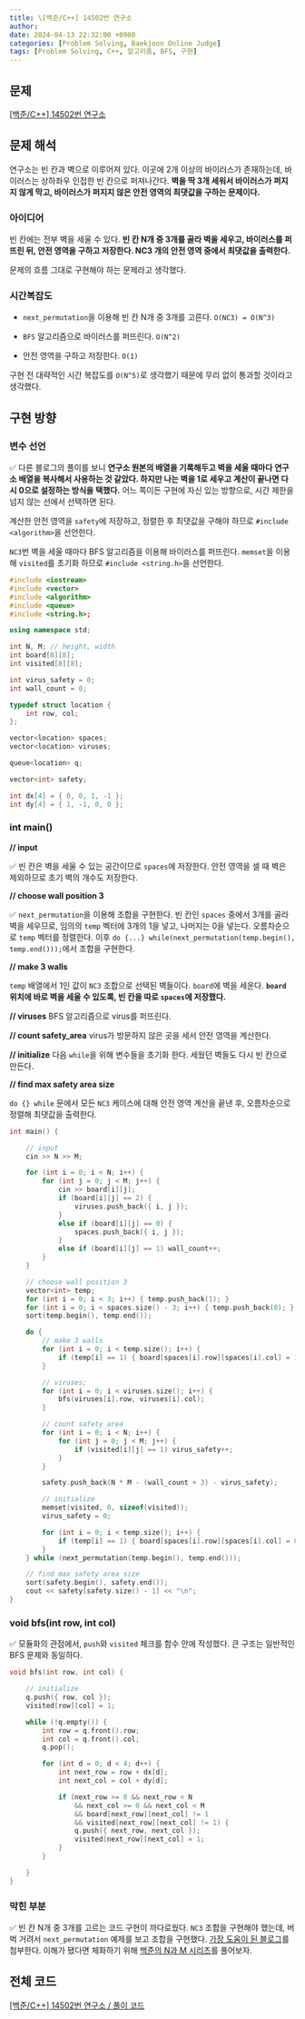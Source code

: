 ```yaml
---
title: \[백준/C++] 14502번 연구소
author: 
date: 2024-04-13 22:32:00 +0900
categories: [Problem Solving, Baekjoon Online Judge]
tags: [Problem Solving, C++, 알고리즘, BFS, 구현]
---
```



## **문제**

[[백준/C++] 14502번 연구소](https://www.acmicpc.net/problem/14502)

## **문제 해석**

연구소는 빈 칸과 벽으로 이루어져 있다. 이곳에 2개 이상의 바이러스가 존재하는데, 바이러스는 상하좌우 인접한 빈 칸으로 퍼져나간다. **벽을 딱 3개 세워서 바이러스가 퍼지지 않게 막고, 바이러스가 퍼지지 않은 안전 영역의 최댓값을 구하는 문제이다.**

### **아이디어**

빈 칸에는 전부 벽을 세울 수 있다. **빈 칸 N개 중 3개를 골라 벽을 세우고, 바이러스를 퍼뜨린 뒤, 안전 영역을 구하고 저장한다. NC3 개의 안전 영역 중에서 최댓값을 출력한다.**

문제의 흐름 그대로 구현해야 하는 문제라고 생각했다. 

### **시간복잡도**

- `next_permutation`을 이용해 빈 칸 N개 중 3개를 고른다. `O(NC3) = O(N^3)`

- `BFS` 알고리즘으로 바이러스를 퍼뜨린다. `O(N^2)`

- 안전 영역을 구하고 저장한다. `O(1)`

구현 전 대략적인 시간 복잡도를 `O(N^5)`로 생각했기 때문에 무리 없이 통과할 것이라고 생각했다.

## **구현 방향**

### **변수 선언**

✅ 다른 블로그의 풀이를 보니 **연구소 원본의 배열을 기록해두고 벽을 세울 때마다 연구소 배열을 복사해서 사용하는 것 같았다. 하지만 나는 벽을 1로 세우고 계산이 끝나면 다시 0으로 설정하는 방식을 택했다.** 어느 쪽이든 구현에 자신 있는 방향으로, 시간 제한을 넘지 않는 선에서 선택하면 된다.

계산한 안전 영역을 `safety`에 저장하고, 정렬한 후 최댓값을 구해야 하므로 `#include <algorithm>`을 선언한다.

`NC3`번 벽을 세울 때마다 BFS 알고리즘을 이용해 바이러스를 퍼뜨린다. `memset`을 이용해 `visited`를 초기화 하므로 `#include <string.h>`을 선언한다.

```cpp
#include <iostream>
#include <vector>
#include <algorithm>
#include <queue>
#include <string.h>;

using namespace std;

int N, M; // height, width
int board[8][8];
int visited[8][8];

int virus_safety = 0;
int wall_count = 0;

typedef struct location {
    int row, col;
};

vector<location> spaces;
vector<location> viruses;

queue<location> q;

vector<int> safety;

int dx[4] = { 0, 0, 1, -1 };
int dy[4] = { 1, -1, 0, 0 };
```

### **int main()**

**// input**

✅ 빈 칸은 벽을 세울 수 있는 공간이므로 `spaces`에 저장한다. 안전 영역을 셀 때 벽은 제외하므로 초기 벽의 개수도 저장한다.

**// choose wall position 3**

✅ `next_permutation`을 이용해 조합을 구현한다. 빈 칸인 `spaces` 중에서 3개를 골라 벽을 세우므로, 임의의 `temp` 벡터에 3개의 1을 넣고, 나머지는 0을 넣는다. 오름차순으로 `temp` 벡터를 정렬한다. 이후 `do {...} while(next_permutation(temp.begin(), temp.end()));`에서 조합을 구현한다.

**// make 3 walls**

`temp` 배열에서 1인 값이 `NC3` 조합으로 선택된 벽들이다. `board`에 벽을 세운다. **`board` 위치에 바로 벽을 세울 수 있도록, 빈 칸을 따로 `spaces`에 저장했다.**

**// viruses**  BFS 알고리즘으로 virus를 퍼뜨린다.

**// count safety_area**  virus가 방문하지 않은 곳을 세서 안전 영역을 계산한다.

**// initialize**  다음 `while`을 위해 변수들을 초기화 한다. 세웠던 벽들도 다시 빈 칸으로 만든다.

**// find max safety area size** 

`do {} while` 문에서 모든 `NC3` 케이스에 대해 안전 영역 계산을 끝낸 후, 오름차순으로 정렬해 최댓값을 출력한다.

```cpp
int main() {

    // input
    cin >> N >> M;

    for (int i = 0; i < N; i++) {
        for (int j = 0; j < M; j++) {
            cin >> board[i][j];
            if (board[i][j] == 2) {
                viruses.push_back({ i, j });
            }
            else if (board[i][j] == 0) {
                spaces.push_back({ i, j });
            }
            else if (board[i][j] == 1) wall_count++;
        }
    }

    // choose wall position 3
    vector<int> temp;
    for (int i = 0; i < 3; i++) { temp.push_back(1); }
    for (int i = 0; i < spaces.size() - 3; i++) { temp.push_back(0); }
    sort(temp.begin(), temp.end());

    do {
        // make 3 walls
        for (int i = 0; i < temp.size(); i++) {
            if (temp[i] == 1) { board[spaces[i].row][spaces[i].col] = 1; }
        }

        // viruses;
        for (int i = 0; i < viruses.size(); i++) {
            bfs(viruses[i].row, viruses[i].col);
        }

        // count safety_area
        for (int i = 0; i < N; i++) {
            for (int j = 0; j < M; j++) {
                if (visited[i][j] == 1) virus_safety++;
            }
        }

        safety.push_back(N * M - (wall_count + 3) - virus_safety);

        // initialize
        memset(visited, 0, sizeof(visited));
        virus_safety = 0;

        for (int i = 0; i < temp.size(); i++) {
            if (temp[i] == 1) { board[spaces[i].row][spaces[i].col] = 0; }
        }
    } while (next_permutation(temp.begin(), temp.end()));

    // find max safety area size
    sort(safety.begin(), safety.end());
    cout << safety[safety.size() - 1] << "\n";
}
```

### **void bfs(int row, int col)**

✅ 모듈화의 관점에서, `push`와 `visited` 체크를 함수 안에 작성했다. 큰 구조는 일반적인 BFS 문제와 동일하다.

```cpp
void bfs(int row, int col) {

    // initialize
    q.push({ row, col });
    visited[row][col] = 1;

    while (!q.empty()) {
        int row = q.front().row;
        int col = q.front().col;
        q.pop();

        for (int d = 0; d < 4; d++) {
            int next_row = row + dx[d];
            int next_col = col + dy[d];

            if (next_row >= 0 && next_row < N
                && next_col >= 0 && next_col < M
                && board[next_row][next_col] != 1
                && visited[next_row][next_col] != 1) {
                q.push({ next_row, next_col });
                visited[next_row][next_col] = 1;
            }
        }

    }
}
```

### **막힌 부분**

✅ 빈 칸 N개 중 3개를 고르는 코드 구현이 까다로웠다. `NC3` 조합을 구현해야 했는데, 버벅 거려서 `next_permutation` 예제를 보고 조합을 구현했다. [가장 도움이 된 블로그](https://taehun0933.tistory.com/18)를 첨부한다. 이해가 됐다면 체화하기 위해 [백준의 N과 M 시리즈](https://www.acmicpc.net/workbook/view/2052)를 풀어보자.

## **전체 코드**

[[백준/C++] 14502번 연구소 / 풀이 코드](https://github.com/RumosZin/algorithm-study/blob/main/BOJ/G4_14502.cpp)